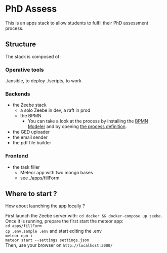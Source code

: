 # PhD Assess

This is an apps stack to allow students to fulfil their PhD assessment process.

## Structure

The stack is composed of:

### Operative tools

./ansible, to deploy
./scripts, to work

### Backends

- the Zeebe stack
    - a solo Zeebe in dev, a raft in prod
    - the BPMN
      - You can take a look at the process by installing the [BPMN Modeler](https://camunda.com/download/modeler/) and by opening [the process definition](https://github.com/epfl-si/PhDAssess-meta/blob/main/bpmn/phdAssessProcess.bpmn).
- the GED uploader
- the email sender
- the pdf file builder

### Frontend

- the task filler
    - Meteor app with two mongo bases
    - see ./apps/fillForm


## Where to start ?

How about launching the app locally ?

First launch the Zeebe server with:
`cd docker && docker-compose up zeebe`.  
Once it is running, prepare the first start the meteor app:  
`cd apps/fillForm`  
`cp .env.sample .env` and start editing the .env  
`meteor npm i`  
`meteor start --settings settings.json`  
Then, use your browser on `http://localhost:3000/`
